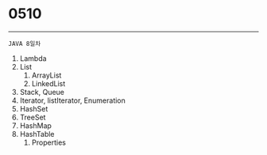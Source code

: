# 0510

---

```
JAVA 8일차
```

1. Lambda
2. List
   1. ArrayList
   2. LinkedList
3. Stack, Queue
4. Iterator, listIterator, Enumeration
5. HashSet
6. TreeSet
7. HashMap
8. HashTable
   1. Properties
